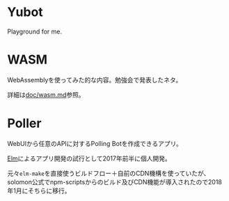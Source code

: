 Yubot
=========

Playground for me.

# WASM

WebAssemblyを使ってみた的な内容。勉強会で発表したネタ。

詳細は[doc/wasm.md](./doc/wasm.md)参照。

# Poller

WebUIから任意のAPIに対するPolling Botを作成できるアプリ。

[Elm][elm]によるアプリ開発の試行として2017年前半に個人開発。

[elm]: http://elm-lang.org

元々`elm-make`を直接使うビルドフロー＋自前のCDN機構を使っていたが、
solomon公式でnpm-scriptsからのビルド及びCDN機能が導入されたので2018年1月にそちらに移行。
